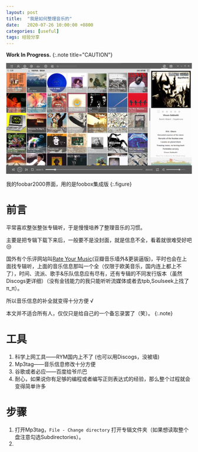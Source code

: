 ```yaml
---
layout: post
title:  "我是如何整理音乐的"
date:   2020-07-26 10:00:00 +0800
categories: [useful]
tags: 经验分享
---
```


**Work In Progress.**
{:.note title="CAUTION"}

![](\assets\img\2020-07-26-我是如何整理音乐的\01.png)

我的foobar2000界面，用的是foobox集成版
{:.figure}

# 前言

平常喜欢整张整张专辑听，于是慢慢培养了整理音乐的习惯。

主要是把专辑下载下来后，一般要不是没封面，就是信息不全，看着就很难受好吧😒

国外有个乐评网站叫[Rate Your Music](rateyourmusic.com)(豆瓣音乐墙外&更装逼版)，平时也会在上面找专辑听，上面的音乐信息那叫一个全（仅限于欧美音乐，国内连上都上不了），时间、流派、歌手&乐队信息应有尽有，还有专辑的不同发行版本（虽然Discogs更详细）（没有金钱能力的我只能听听流媒体或者去tpb,Soulseek上找了π_π）。

所以音乐信息的补全就变得十分方便 √

本文并不适合所有人，仅仅只是给自己的一个备忘录罢了（笑）。
{:.note}

# 工具

1. 科学上网工具——RYM国内上不了 (也可以用Discogs，没被墙)
2. Mp3tag——音乐信息修改十分方便
3. 谷歌或者必应——百度给爷爪巴
4. 耐心，如果说你有足够的编程或者编写正则表达式的经验，那么整个过程就会变得简单许多

# 步骤

1. 打开Mp3tag，`File - Change directory` 打开专辑文件夹（如果想读取整个盘注意勾选Subdirectories）。
2. 



